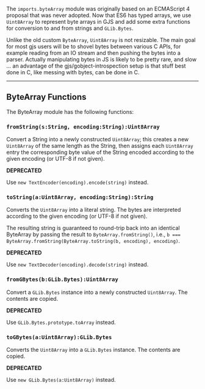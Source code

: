 The `imports.byteArray` module was originally based on an
ECMAScript 4 proposal that was never adopted.
Now that ES6 has typed arrays, we use `Uint8Array` to represent byte
arrays in GJS and add some extra functions for conversion to and from
strings and `GLib.Bytes`.

Unlike the old custom `ByteArray`, `Uint8Array` is not resizable. The main
goal for most gjs users will be to shovel bytes between various C
APIs, for example reading from an IO stream and then pushing the bytes
into a parser. Actually manipulating bytes in JS is likely to be
pretty rare, and slow ... an advantage of the
gjs/gobject-introspection setup is that stuff best done in C, like
messing with bytes, can be done in C.

---

## ByteArray Functions ##

The ByteArray module has the following functions:

### `fromString(s:String, encoding:String):Uint8Array` ###

Convert a String into a newly constructed `Uint8Array`; this creates a
new `Uint8Array` of the same length as the String, then assigns each
`Uint8Array` entry the corresponding byte value of the String encoded
according to the given encoding (or UTF-8 if not given).

**DEPRECATED**

Use `new TextEncoder(encoding).encode(string)` instead.

### `toString(a:Uint8Array, encoding:String):String` ###

Converts the `Uint8Array` into a literal string. The bytes are
interpreted according to the given encoding (or UTF-8 if not given).

The resulting string is guaranteed to round-trip back into an identical ByteArray by passing the result to `ByteArray.fromString()`, i.e., `b === ByteArray.fromString(ByteArray.toString(b, encoding), encoding)`.

**DEPRECATED**

Use `new TextDecoder(encoding).decode(string)` instead.

### `fromGBytes(b:GLib.Bytes):Uint8Array` ###

Convert a `GLib.Bytes` instance into a newly constructed `Uint8Array`.
The contents are copied.

**DEPRECATED**

Use `GLib.Bytes.prototype.toArray` instead.

### `toGBytes(a:Uint8Array):GLib.Bytes` ###

Converts the `Uint8Array` into a `GLib.Bytes` instance.
The contents are copied.

**DEPRECATED**

Use `new GLib.Bytes(a:Uint8Array)` instead.
